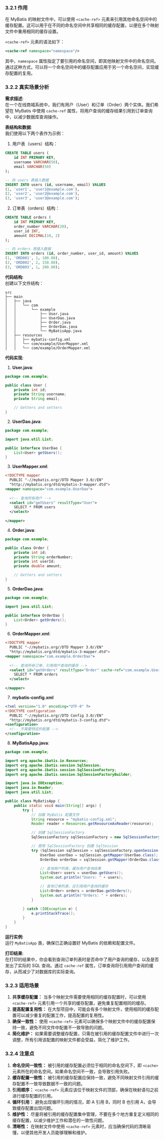 <a name="SSzNA"></a>
### 3.2.1 作用
在 MyBatis 的映射文件中，可以使用 `<cache-ref>` 元素来引用其他命名空间中的缓存配置。这可以用于在不同的命名空间中共享相同的缓存配置，以便在多个映射文件中重用相同的缓存设置。

`<cache-ref>` 元素的语法如下：

```xml
<cache-ref namespace="namespace"/>
```

其中，`namespace` 属性指定了要引用的命名空间，即其他映射文件中的命名空间。通过这种方式，可以将一个命名空间中的缓存配置应用于另一个命名空间，实现缓存配置的复用。


<a name="riOUL"></a>
### 3.2.2 真实场景分析
**需求描述**:<br />在一个在线商城系统中，我们有用户（User）和订单（Order）两个实体。我们希望在 MyBatis 中使用 `cache-ref` 属性，将用户查询的缓存结果引用到订单查询中，以减少数据库查询操作。

**表结构和数据**:<br />我们使用以下两个表作为示例：

1. 用户表（users）结构：

```sql
CREATE TABLE users (
    id INT PRIMARY KEY,
    username VARCHAR(50),
    email VARCHAR(50)
);

-- 向 users 表插入数据
INSERT INTO users (id, username, email) VALUES
(1, 'user1', 'user1@example.com'),
(2, 'user2', 'user2@example.com'),
(3, 'user3', 'user3@example.com');
```

2. 订单表（orders）结构：

```sql
CREATE TABLE orders (
    id INT PRIMARY KEY,
    order_number VARCHAR(20),
    user_id INT,
    amount DECIMAL(10, 2)
);

-- 向 orders 表插入数据
INSERT INTO orders (id, order_number, user_id, amount) VALUES
(1, 'ORD001', 1, 100.00),
(2, 'ORD002', 2, 150.00),
(3, 'ORD003', 1, 200.00);
```

**代码结构**:<br />创建以下文件结构：

```
src
├── main
│   ├── java
│   │   └── com
│   │       └── example
│   │           ├── User.java
│   │           ├── UserDao.java
│   │           ├── Order.java
│   │           ├── OrderDao.java
│   │           └── MyBatisApp.java
│   ├── resources
│   │   ├── mybatis-config.xml
│   │   └── com/example/UserMapper.xml
│   │   └── com/example/OrderMapper.xml
```

**代码实现**:

1. **User.java**:

```java
package com.example;

public class User {
    private int id;
    private String username;
    private String email;

    // Getters and setters
}
```

2. **UserDao.java**:

```java
package com.example;

import java.util.List;

public interface UserDao {
    List<User> getUsers();
}
```

3. **UserMapper.xml**:

```xml
<!DOCTYPE mapper
  PUBLIC "-//mybatis.org//DTD Mapper 3.0//EN"
  "http://mybatis.org/dtd/mybatis-3-mapper.dtd">
<mapper namespace="com.example.UserDao">
  
  <!-- 查询所有用户 -->
  <select id="getUsers" resultType="User">
    SELECT * FROM users
  </select>
  
</mapper>
```

4. **Order.java**:

```java
package com.example;

public class Order {
    private int id;
    private String orderNumber;
    private int userId;
    private double amount;

    // Getters and setters
}
```

5. **OrderDao.java**:

```java
package com.example;

import java.util.List;

public interface OrderDao {
    List<Order> getOrders();
}
```

6. **OrderMapper.xml**:

```xml
<!DOCTYPE mapper
  PUBLIC "-//mybatis.org//DTD Mapper 3.0//EN"
  "http://mybatis.org/dtd/mybatis-3-mapper.dtd">
<mapper namespace="com.example.OrderDao">
  
  <!-- 查询所有订单，引用用户查询的缓存 -->
  <select id="getOrders" resultType="Order" cache-ref="com.example.UserDao">
    SELECT * FROM orders
  </select>
  
</mapper>
```

7. **mybatis-config.xml**
```xml
<?xml version="1.0" encoding="UTF-8" ?>
<!DOCTYPE configuration
  PUBLIC "-//mybatis.org//DTD Config 3.0//EN"
  "http://mybatis.org/dtd/mybatis-3-config.dtd">
<configuration>
  <!-- 不需要特定的配置 -->
</configuration>

```

8. **MyBatisApp.java**:

```java
package com.example;

import org.apache.ibatis.io.Resources;
import org.apache.ibatis.session.SqlSession;
import org.apache.ibatis.session.SqlSessionFactory;
import org.apache.ibatis.session.SqlSessionFactoryBuilder;

import java.io.IOException;
import java.io.Reader;
import java.util.List;

public class MyBatisApp {
    public static void main(String[] args) {
        try {
            // 加载 MyBatis 配置文件
            String resource = "mybatis-config.xml";
            Reader reader = Resources.getResourceAsReader(resource);

            // 创建 SqlSessionFactory
            SqlSessionFactory sqlSessionFactory = new SqlSessionFactoryBuilder().build(reader);

            // 使用 SqlSessionFactory 创建 SqlSession
            try (SqlSession sqlSession = sqlSessionFactory.openSession()) {
                UserDao userDao = sqlSession.getMapper(UserDao.class);
                OrderDao orderDao = sqlSession.getMapper(OrderDao.class);

                // 查询用户列表，缓存用户查询结果
                List<User> users = userDao.getUsers();
                System.out.println("Users: " + users);

                // 查询订单列表，应引用用户查询的缓存
                List<Order> orders = orderDao.getOrders();
                System.out.println("Orders: " + orders);
            }

        } catch (IOException e) {
            e.printStackTrace();
        }
    }
}
```

**运行实例**:<br />运行 `MyBatisApp` 类，确保已正确设置好 MyBatis 的依赖和配置文件。

**打印结果**:<br />在打印的结果中，你会看到查询订单列表时是否命中了用户查询的缓存，以及是否发出了实际的 SQL 查询。通过 `cache-ref` 属性，订单查询将引用用户查询的缓存，从而减少了对数据库的实际查询。

<a name="C2yaM"></a>
### 3.2.3 适用场景

1.  **共享缓存配置：** 当多个映射文件需要使用相同的缓存配置时，可以使用 `<cache-ref>` 元素引用一个共享的缓存配置，避免重复配置相同的缓存。 
2.  **提高配置复用性：** 在大型项目中，可能会有多个映射文件，使用相同的缓存配置可以减少重复的配置工作，提高配置的复用性。 
3.  **确保一致性：** 使用 `<cache-ref>` 元素可以确保多个映射文件中的缓存配置保持一致，避免不同文件中配置不一致导致的问题。 
4.  **简化维护：** 如果需要调整缓存配置，只需在被引用的缓存配置文件中进行一次调整，所有引用该配置的映射文件都会受益，简化了维护工作。 

<a name="qmj5C"></a>
### 3.2.4 注意点

1.  **命名空间一致性：** 被引用的缓存配置必须位于相同的命名空间下，即 `<cache>` 元素所在的命名空间。如果命名空间不一致，会导致引用失败。 
2.  **缓存配置一致性：** 被引用的缓存配置应保持一致，避免不同映射文件引用的缓存配置不一致导致数据不一致的问题。 
3.  **引用顺序：** `<cache-ref>` 元素应该位于映射文件的顶部，确保在映射语句之前进行缓存配置的引用。 
4.  **循环引用：** 避免出现循环引用的情况，即 A 引用 B，同时 B 也引用 A，会导致缓存配置出现问题。 
5.  **维护性：** 尽量将被引用的缓存配置集中管理，不要在多个地方重复定义相同的缓存配置，以减少维护工作和潜在的一致性问题。 
6.  **清晰性：** 在映射文件中使用 `<cache-ref>` 元素时，应当确保代码的清晰易懂，以便其他开发人员能够理解和维护。 


